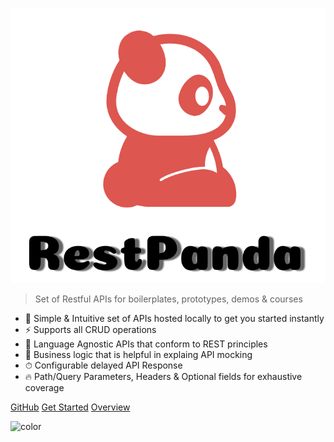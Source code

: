 <!-- <div class="restpanda-logo"> -->
<div class="logo"></div>
<!-- </div> -->

![logo](assets/images/restpanda_logo.png)

> Set of Restful APIs for boilerplates, prototypes, demos & courses
- 🚀 Simple & Intuitive set of APIs hosted locally to get you started instantly
- ⚡️️  Supports all CRUD operations
- 💎 Language Agnostic APIs that conform to REST principles
- 📼 Business logic that is helpful in explaing API mocking
- ⏱ Configurable delayed API Response
- 🔥 Path/Query Parameters, Headers & Optional fields for exhaustive coverage


<div class="buttons">
  <a href="https://github.com/SimitTomar/RestPanda" target="_blank"><span>GitHub</span></a>
  <a href="#/README"><span>Get Started</span></a>
  <a href="#/Overview"><span>Overview</span></a>
</div>

![color](#ffffff)